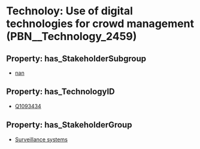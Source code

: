 # Technoloy: __Use of digital technologies for crowd management__ (PBN__Technology_2459)

## Property: has_StakeholderSubgroup

* [nan](PBN__TechSubgroup_7)

## Property: has_TechnologyID

* [Q1093434](Q1093434)

## Property: has_StakeholderGroup

* [Surveillance systems](PBN__TechGroup_6)

